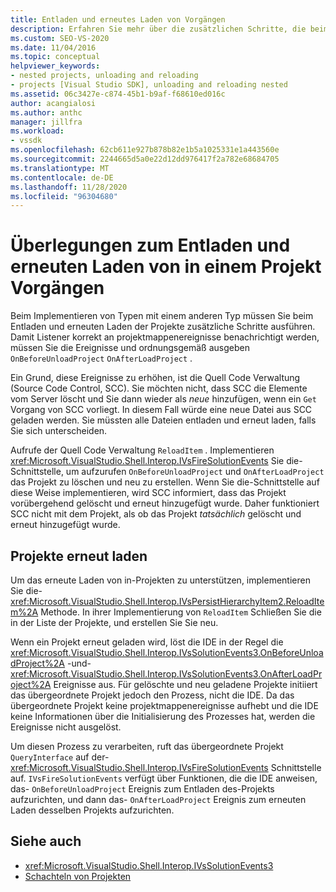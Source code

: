 ```yaml
---
title: Entladen und erneutes Laden von Vorgängen
description: Erfahren Sie mehr über die zusätzlichen Schritte, die beim Entladen und erneuten Laden von in Visual Studio ausgeführten Projekten ausgeführt werden müssen.
ms.custom: SEO-VS-2020
ms.date: 11/04/2016
ms.topic: conceptual
helpviewer_keywords:
- nested projects, unloading and reloading
- projects [Visual Studio SDK], unloading and reloading nested
ms.assetid: 06c3427e-c874-45b1-b9af-f68610ed016c
author: acangialosi
ms.author: anthc
manager: jillfra
ms.workload:
- vssdk
ms.openlocfilehash: 62cb611e927b878b82e1b5a1025331e1a443560e
ms.sourcegitcommit: 2244665d5a0e22d12dd976417f2a782e68684705
ms.translationtype: MT
ms.contentlocale: de-DE
ms.lasthandoff: 11/28/2020
ms.locfileid: "96304680"
---
```

# <a name="considerations-for-unloading-and-reloading-nested-projects"></a>Überlegungen zum Entladen und erneuten Laden von in einem Projekt Vorgängen

Beim Implementieren von Typen mit einem anderen Typ müssen Sie beim Entladen und erneuten Laden der Projekte zusätzliche Schritte ausführen. Damit Listener korrekt an projektmappenereignisse benachrichtigt werden, müssen Sie die Ereignisse und ordnungsgemäß ausgeben `OnBeforeUnloadProject` `OnAfterLoadProject` .

Ein Grund, diese Ereignisse zu erhöhen, ist die Quell Code Verwaltung (Source Code Control, SCC). Sie möchten nicht, dass SCC die Elemente vom Server löscht und Sie dann wieder als *neue* hinzufügen, wenn ein `Get` Vorgang von SCC vorliegt. In diesem Fall würde eine neue Datei aus SCC geladen werden. Sie müssten alle Dateien entladen und erneut laden, falls Sie sich unterscheiden.

Aufrufe der Quell Code Verwaltung `ReloadItem` . Implementieren <xref:Microsoft.VisualStudio.Shell.Interop.IVsFireSolutionEvents> Sie die-Schnittstelle, um aufzurufen `OnBeforeUnloadProject` und `OnAfterLoadProject` das Projekt zu löschen und neu zu erstellen. Wenn Sie die-Schnittstelle auf diese Weise implementieren, wird SCC informiert, dass das Projekt vorübergehend gelöscht und erneut hinzugefügt wurde. Daher funktioniert SCC nicht mit dem Projekt, als ob das Projekt *tatsächlich* gelöscht und erneut hinzugefügt wurde.

## <a name="reload-projects"></a>Projekte erneut laden

Um das erneute Laden von in-Projekten zu unterstützen, implementieren Sie die- <xref:Microsoft.VisualStudio.Shell.Interop.IVsPersistHierarchyItem2.ReloadItem%2A> Methode. In ihrer Implementierung von `ReloadItem` Schließen Sie die in der Liste der Projekte, und erstellen Sie Sie neu.

Wenn ein Projekt erneut geladen wird, löst die IDE in der Regel die <xref:Microsoft.VisualStudio.Shell.Interop.IVsSolutionEvents3.OnBeforeUnloadProject%2A> -und- <xref:Microsoft.VisualStudio.Shell.Interop.IVsSolutionEvents3.OnAfterLoadProject%2A> Ereignisse aus. Für gelöschte und neu geladene Projekte initiiert das übergeordnete Projekt jedoch den Prozess, nicht die IDE. Da das übergeordnete Projekt keine projektmappenereignisse aufhebt und die IDE keine Informationen über die Initialisierung des Prozesses hat, werden die Ereignisse nicht ausgelöst.

Um diesen Prozess zu verarbeiten, ruft das übergeordnete Projekt `QueryInterface` auf der- <xref:Microsoft.VisualStudio.Shell.Interop.IVsFireSolutionEvents> Schnittstelle auf. `IVsFireSolutionEvents` verfügt über Funktionen, die die IDE anweisen, das- `OnBeforeUnloadProject` Ereignis zum Entladen des-Projekts aufzurichten, und dann das- `OnAfterLoadProject` Ereignis zum erneuten Laden desselben Projekts aufzurichten.

## <a name="see-also"></a>Siehe auch

- <xref:Microsoft.VisualStudio.Shell.Interop.IVsSolutionEvents3>
- [Schachteln von Projekten](../../extensibility/internals/nesting-projects.md)
